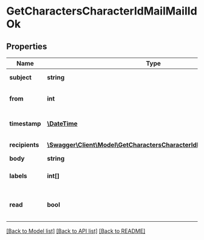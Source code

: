 # GetCharactersCharacterIdMailMailIdOk

## Properties
Name | Type | Description | Notes
------------ | ------------- | ------------- | -------------
**subject** | **string** | Mail subject | [optional] 
**from** | **int** | From whom the mail was sent | [optional] 
**timestamp** | [**\DateTime**](\DateTime.md) | When the mail was sent | [optional] 
**recipients** | [**\Swagger\Client\Model\GetCharactersCharacterIdMailMailIdRecipient[]**](GetCharactersCharacterIdMailMailIdRecipient.md) | Recipients of the mail | [optional] 
**body** | **string** | Mail&#39;s body | [optional] 
**labels** | **int[]** | Labels attached to the mail | [optional] 
**read** | **bool** | Whether the mail is flagged as read | [optional] 

[[Back to Model list]](../README.md#documentation-for-models) [[Back to API list]](../README.md#documentation-for-api-endpoints) [[Back to README]](../README.md)


